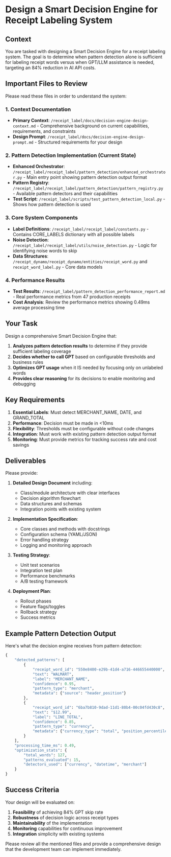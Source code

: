# Design a Smart Decision Engine for Receipt Labeling System

## Context

You are tasked with designing a Smart Decision Engine for a receipt labeling system. The goal is to determine when pattern detection alone is sufficient for labeling receipt words versus when GPT/LLM assistance is needed, targeting an 84% reduction in AI API costs.

## Important Files to Review

Please read these files in order to understand the system:

### 1. Context Documentation
- **Primary Context**: `/receipt_label/docs/decision-engine-design-context.md` - Comprehensive background on current capabilities, requirements, and constraints
- **Design Prompt**: `/receipt_label/docs/decision-engine-design-prompt.md` - Structured requirements for your design

### 2. Pattern Detection Implementation (Current State)
- **Enhanced Orchestrator**: `/receipt_label/receipt_label/pattern_detection/enhanced_orchestrator.py` - Main entry point showing pattern detection output format
- **Pattern Registry**: `/receipt_label/receipt_label/pattern_detection/pattern_registry.py` - Available pattern detectors and their capabilities
- **Test Script**: `/receipt_label/scripts/test_pattern_detection_local.py` - Shows how pattern detection is used

### 3. Core System Components
- **Label Definitions**: `/receipt_label/receipt_label/constants.py` - Contains CORE_LABELS dictionary with all possible labels
- **Noise Detection**: `/receipt_label/receipt_label/utils/noise_detection.py` - Logic for identifying noise words to skip
- **Data Structures**: `/receipt_dynamo/receipt_dynamo/entities/receipt_word.py` and `receipt_word_label.py` - Core data models

### 4. Performance Results
- **Test Results**: `/receipt_label/pattern_detection_performance_report.md` - Real performance metrics from 47 production receipts
- **Cost Analysis**: Review the performance metrics showing 0.49ms average processing time

## Your Task

Design a comprehensive Smart Decision Engine that:

1. **Analyzes pattern detection results** to determine if they provide sufficient labeling coverage
2. **Decides whether to call GPT** based on configurable thresholds and business rules
3. **Optimizes GPT usage** when it IS needed by focusing only on unlabeled words
4. **Provides clear reasoning** for its decisions to enable monitoring and debugging

## Key Requirements

1. **Essential Labels**: Must detect MERCHANT_NAME, DATE, and GRAND_TOTAL
2. **Performance**: Decision must be made in <10ms
3. **Flexibility**: Thresholds must be configurable without code changes
4. **Integration**: Must work with existing pattern detection output format
5. **Monitoring**: Must provide metrics for tracking success rate and cost savings

## Deliverables

Please provide:

1. **Detailed Design Document** including:
   - Class/module architecture with clear interfaces
   - Decision algorithm flowchart
   - Data structures and schemas
   - Integration points with existing system

2. **Implementation Specification**:
   - Core classes and methods with docstrings
   - Configuration schema (YAML/JSON)
   - Error handling strategy
   - Logging and monitoring approach

3. **Testing Strategy**:
   - Unit test scenarios
   - Integration test plan
   - Performance benchmarks
   - A/B testing framework

4. **Deployment Plan**:
   - Rollout phases
   - Feature flags/toggles
   - Rollback strategy
   - Success metrics

## Example Pattern Detection Output

Here's what the decision engine receives from pattern detection:

```python
{
    "detected_patterns": [
        {
            "receipt_word_id": "550e8400-e29b-41d4-a716-446655440000",
            "text": "WALMART",
            "label": "MERCHANT_NAME",
            "confidence": 0.95,
            "pattern_type": "merchant",
            "metadata": {"source": "header_position"}
        },
        {
            "receipt_word_id": "6ba7b810-9dad-11d1-80b4-00c04fd430c8",
            "text": "$12.99",
            "label": "LINE_TOTAL",
            "confidence": 0.85,
            "pattern_type": "currency",
            "metadata": {"currency_type": "total", "position_percentile": 0.65}
        }
    ],
    "processing_time_ms": 0.49,
    "optimization_stats": {
        "total_words": 127,
        "patterns_evaluated": 15,
        "detectors_used": ["currency", "datetime", "merchant"]
    }
}
```

## Success Criteria

Your design will be evaluated on:
1. **Feasibility** of achieving 84% GPT skip rate
2. **Robustness** of decision logic across receipt types
3. **Maintainability** of the implementation
4. **Monitoring** capabilities for continuous improvement
5. **Integration** simplicity with existing systems

Please review all the mentioned files and provide a comprehensive design that the development team can implement immediately.